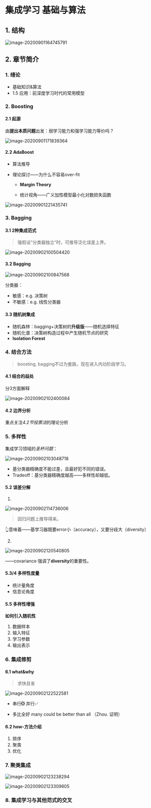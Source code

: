 # 集成学习 基础与算法

## 1. 结构

![image-20200901164745791](.\assets\00_1)



## 2. 章节简介

### 1. 绪论

- 基础知识&算法
- 1.5 应用：前深度学习时代的常用模型

### 2. Boosting

#### 2.1 起源

由**提出本质问题**出发：弱学习能力和强学习能力等价吗？

![image-20200901171839364](.\assets\00_2)

#### 2.2 AdaBoost

- 算法推导

- 理论探讨——为什么不容易over-fit 

  - **Margin Theory**

  - 统计视角——广义加性模型最小化对数损失函数

![image-20200901221435741](.\assets\00_3)

### 3. Bagging

#### 3.1 2种集成范式

> 强假设”分类器独立“时，可推导泛化误差上界。 

![image-20200902100504420](.\assets\00_4)

#### 3.2 Bagging

![image-20200902100847568](.\assets\00_5)

分类器：

- 敏感：e.g. 决策树
- 不敏感：e.g. 线性分类器

#### 3.3 随机树集成

- 随机森林：bagging+决策树的**升级版**——随机选择特征
- 随机化谱：决策树构造过程中产生随机节点的研究
- **Isolation Forest**



### 4. 结合方法

> boosting, bagging不过为套路，现在进入内功阶段学习。

#### 4.1 结合的益处

分3方面解释

![image-20200902102400084](.\assets\00_6)

#### 4.2 边界分析

重点关注*4.2节投票法*的理论分析

### 5. 多样性

集成学习领域的*圣杯问题*：

![image-20200902103048718](.\assets\00_7)

- 基分类器精确度不能过差，且最好犯不同的错误。
- Tradeoff：基分类器精确度越高——多样性却越低。

#### 5.2 误差分解

1. 

![image-20200902114736006](.\assets\00_8)

> 回归问题上推导得来。

👆意味着——基学习器既要error小（accuracy），又要分歧大（diversity）

2. 

![image-20200902120540805](.\assets\00_9)

——covariance 强调了**diversity**的重要性。

#### 5.3/4 多样性度量

- 统计量角度
- 信息论角度

#### 5.5 多样性增强

**如何引入随机性**

1. 数据样本
2. 输入特征
3. 学习参数
4. 输出表示



### 6. 集成修剪

#### 6.1 what&why

> 求快且省

![image-20200902122522581](.\assets\00_10)

- 串行❎ 并行✅

- 多比全好 many could be better than all （Zhou. 证明）

#### 6.2 how-方法介绍

1. 排序
2. 聚类
3. 优化



### 7. 聚类集成

![image-20200902123238294](.\assets\00_11)

![image-20200902123309605](.\assets\00_12)

### 8. 集成学习与其他范式的交叉

